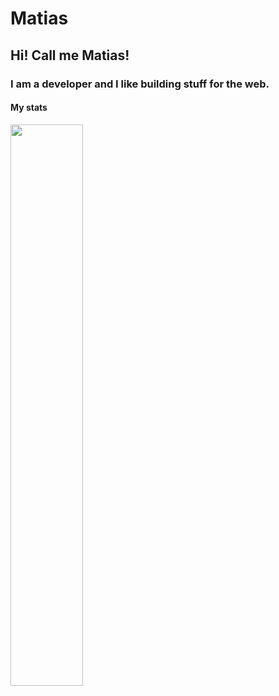# Matias
## Hi! Call me Matias! 
### I am a developer and I like building stuff for the web.
#### My stats

<img width="48%" src="https://github-readme-stats.vercel.app/api?username=matias2018&show_icons=true&count_private=true&theme=tokyonight"/>

